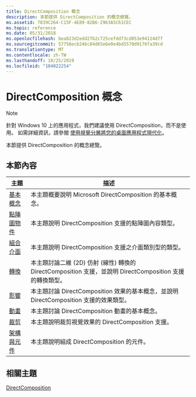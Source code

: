 ```yaml
---
title: DirectComposition 概念
description: 本節提供 DirectComposition 的概念總覽。
ms.assetid: 7839C264-C15F-4E89-82B6-2963A5C61CEC
ms.topic: reference
ms.date: 05/31/2018
ms.openlocfilehash: bea823d2edd27b2c725cefdd73cd053e94124d7f
ms.sourcegitcommit: 57758ecb246c84d65e6e0e4bd5570d9176fa39cd
ms.translationtype: MT
ms.contentlocale: zh-TW
ms.lasthandoff: 10/25/2019
ms.locfileid: "104022254"
---
```

# <a name="directcomposition-concepts"></a>DirectComposition 概念

> [!NOTE]
> 針對 Windows 10 上的應用程式，我們建議使用 DirectComposition，而不是使用。 如需詳細資訊，請參閱 [使用視覺分層將您的桌面應用程式現代化](/windows/uwp/composition/visual-layer-in-desktop-apps)。

本節提供 DirectComposition 的概念總覽。

## <a name="in-this-section"></a>本節內容



| 主題                                                                     | 描述                                                                                                                                                                            |
|---------------------------------------------------------------------------|----------------------------------------------------------------------------------------------------------------------------------------------------------------------------------------|
| [基本概念](basic-concepts.md)<br/>                           | 本主題概要說明 Microsoft DirectComposition 的基本概念。<br/>                                                                                       |
| [點陣圖物件](bitmap-surfaces.md)<br/>                          | 本主題說明 DirectComposition 支援的點陣圖內容類型。<br/>                                                                                           |
| [組合介面](composition-surface.md)<br/>                 | 本主題說明 DirectComposition 支援之介面類別型的類型。<br/>                                                                                        |
| [轉換](transforms.md)<br/>                                   | 本主題討論二維 (2D) 仿射 (線性) 轉換的 DirectComposition 支援，並說明 DirectComposition 支援的轉換類型。 <br/> |
| [影響](effects.md)<br/>                                         | 本主題討論 DirectComposition 效果的基本概念，並說明 DirectComposition 支援的效果類型。 <br/>                                          |
| [動畫](animation.md)<br/>                                     | 本主題討論 DirectComposition 動畫的基本概念。 <br/>                                                                                                            |
| [裁剪](clipping.md)<br/>                                       | 本主題說明裁剪視覺效果的 DirectComposition 支援。<br/>                                                                                                        |
| [架構與元件](architecture-and-components.md)<br/> | 本主題說明組成 DirectComposition 的元件。<br/>                                                                                                         |



 

## <a name="related-topics"></a>相關主題

<dl> <dt>

[DirectComposition](directcomposition-portal.md)
</dt> </dl>

 

 





